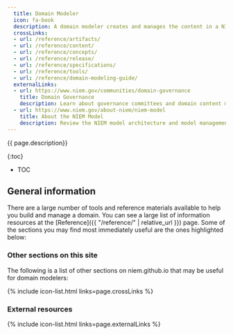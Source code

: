```yaml
---
  title: Domain Modeler
  icon: fa-book
  description: A domain modeler creates and manages the content in a NIEM domain.
  crossLinks:
  - url: /reference/artifacts/
  - url: /reference/content/
  - url: /reference/concepts/
  - url: /reference/release/
  - url: /reference/specifications/
  - url: /reference/tools/
  - url: /reference/domain-modeling-guide/
  externalLinks:
  - url: https://www.niem.gov/communities/domain-governance
    title: Domain Governance
    description: Learn about governance committees and domain content management on niem.gov.
  - url: https://www.niem.gov/about-niem/niem-model
    title: About the NIEM Model
    description: Review the NIEM model architecture and model management on niem.gov.
---
```


{{ page.description}}

{:toc}
- TOC

## General information

There are a large number of tools and reference materials available to help you build and manage a domain. You can see a large list of information resources at the [Reference]({{ "/reference/" | relative_url }}) page.  Some of the sections you may find most immediately useful are the ones highlighted below:

### Other sections on this site

The following is a list of other sections on niem.github.io that may be useful for domain modelers:

{% include icon-list.html links=page.crossLinks %}

### External resources

{% include icon-list.html links=page.externalLinks %}
